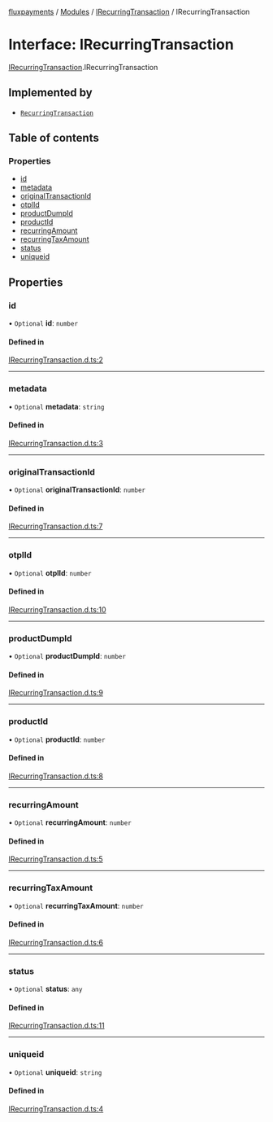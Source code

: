 [fluxpayments](../README.md) / [Modules](../modules.md) / [IRecurringTransaction](../modules/IRecurringTransaction.md) / IRecurringTransaction

# Interface: IRecurringTransaction

[IRecurringTransaction](../modules/IRecurringTransaction.md).IRecurringTransaction

## Implemented by

- [`RecurringTransaction`](../classes/RecurringTransaction.RecurringTransaction.md)

## Table of contents

### Properties

- [id](IRecurringTransaction.IRecurringTransaction.md#id)
- [metadata](IRecurringTransaction.IRecurringTransaction.md#metadata)
- [originalTransactionId](IRecurringTransaction.IRecurringTransaction.md#originaltransactionid)
- [otplId](IRecurringTransaction.IRecurringTransaction.md#otplid)
- [productDumpId](IRecurringTransaction.IRecurringTransaction.md#productdumpid)
- [productId](IRecurringTransaction.IRecurringTransaction.md#productid)
- [recurringAmount](IRecurringTransaction.IRecurringTransaction.md#recurringamount)
- [recurringTaxAmount](IRecurringTransaction.IRecurringTransaction.md#recurringtaxamount)
- [status](IRecurringTransaction.IRecurringTransaction.md#status)
- [uniqueid](IRecurringTransaction.IRecurringTransaction.md#uniqueid)

## Properties

### id

• `Optional` **id**: `number`

#### Defined in

[IRecurringTransaction.d.ts:2](https://github.com/fluxpayments1/fluxpayments_api_ts/blob/7d26a1417cfd8b12a540756c67a8c8f49ee9d220/src/types/flux_types/IRecurringTransaction.d.ts#L2)

___

### metadata

• `Optional` **metadata**: `string`

#### Defined in

[IRecurringTransaction.d.ts:3](https://github.com/fluxpayments1/fluxpayments_api_ts/blob/7d26a1417cfd8b12a540756c67a8c8f49ee9d220/src/types/flux_types/IRecurringTransaction.d.ts#L3)

___

### originalTransactionId

• `Optional` **originalTransactionId**: `number`

#### Defined in

[IRecurringTransaction.d.ts:7](https://github.com/fluxpayments1/fluxpayments_api_ts/blob/7d26a1417cfd8b12a540756c67a8c8f49ee9d220/src/types/flux_types/IRecurringTransaction.d.ts#L7)

___

### otplId

• `Optional` **otplId**: `number`

#### Defined in

[IRecurringTransaction.d.ts:10](https://github.com/fluxpayments1/fluxpayments_api_ts/blob/7d26a1417cfd8b12a540756c67a8c8f49ee9d220/src/types/flux_types/IRecurringTransaction.d.ts#L10)

___

### productDumpId

• `Optional` **productDumpId**: `number`

#### Defined in

[IRecurringTransaction.d.ts:9](https://github.com/fluxpayments1/fluxpayments_api_ts/blob/7d26a1417cfd8b12a540756c67a8c8f49ee9d220/src/types/flux_types/IRecurringTransaction.d.ts#L9)

___

### productId

• `Optional` **productId**: `number`

#### Defined in

[IRecurringTransaction.d.ts:8](https://github.com/fluxpayments1/fluxpayments_api_ts/blob/7d26a1417cfd8b12a540756c67a8c8f49ee9d220/src/types/flux_types/IRecurringTransaction.d.ts#L8)

___

### recurringAmount

• `Optional` **recurringAmount**: `number`

#### Defined in

[IRecurringTransaction.d.ts:5](https://github.com/fluxpayments1/fluxpayments_api_ts/blob/7d26a1417cfd8b12a540756c67a8c8f49ee9d220/src/types/flux_types/IRecurringTransaction.d.ts#L5)

___

### recurringTaxAmount

• `Optional` **recurringTaxAmount**: `number`

#### Defined in

[IRecurringTransaction.d.ts:6](https://github.com/fluxpayments1/fluxpayments_api_ts/blob/7d26a1417cfd8b12a540756c67a8c8f49ee9d220/src/types/flux_types/IRecurringTransaction.d.ts#L6)

___

### status

• `Optional` **status**: `any`

#### Defined in

[IRecurringTransaction.d.ts:11](https://github.com/fluxpayments1/fluxpayments_api_ts/blob/7d26a1417cfd8b12a540756c67a8c8f49ee9d220/src/types/flux_types/IRecurringTransaction.d.ts#L11)

___

### uniqueid

• `Optional` **uniqueid**: `string`

#### Defined in

[IRecurringTransaction.d.ts:4](https://github.com/fluxpayments1/fluxpayments_api_ts/blob/7d26a1417cfd8b12a540756c67a8c8f49ee9d220/src/types/flux_types/IRecurringTransaction.d.ts#L4)

